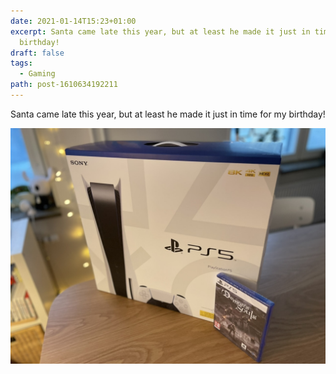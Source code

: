 ```yaml
---
date: 2021-01-14T15:23+01:00
excerpt: Santa came late this year, but at least he made it just in time for my
  birthday!
draft: false
tags:
  - Gaming
path: post-1610634192211
---
```

Santa came late this year, but at least he made it just in time for my birthday!

![PlayStation 5](assets/0a95fcdf-568d-46aa-a0cf-33b6f01d3afe.jpeg "PlayStation 5")